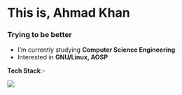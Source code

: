 <h1 align="left">This is, Ahmad Khan</h1>
<h3 align="left">Trying to be better</h3>

- I’m currently studying **Computer Science Engineering**
- Interested in **GNU/Linux, AOSP**

  
**Tech Stack**:-
<p align="left">
  <a href="https://skillicons.dev">
    <img src="https://skillicons.dev/icons?i=c,cpp,git,html,java,linux,mysql,python" />
  </a>
</p>
